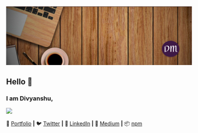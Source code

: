 [![bg][banner]][portfolio]


## Hello 👋
### I am Divyanshu,


<!-- ![Divyanshu's github stats](https://github-readme-stats.vercel.app/api?username=divyanshu1610&show_icons=true&include_all_commits=true&count_private=true&theme=radical) -->



![](https://komarev.com/ghpvc/?username=divyanshu1610&style=flat-square&color=green)


🏡 [Portfolio][portfolio] **|** 
🐦 [Twitter][twitter] **|** 
👔 [LinkedIn][linkedin] **|**
📰 [Medium][medium] **|**
📦 [npm][npm]


[banner]: https://raw.githubusercontent.com/divyanshu1610/divyanshu1610/main/banner.jpg
<!-- [banner]: ./banner.jpg -->
[chatter]: https://github.com/divyanshu1610/chatter
[portfolio]: https://divyanshu1610.github.io/my-devportfolio/
[twitter]: https://twitter.com/div1610
[linkedin]: https://www.linkedin.com/in/divyanshu-maurya-135a1714a/
[npm]: https://www.npmjs.com/~divyanshu1610
[medium]: https://divyanshu1610.medium.com
